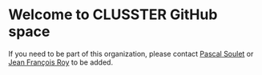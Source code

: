 # Welcome to CLUSSTER GitHub space

If you need to be part of this organization, please contact [Pascal Soulet](https://github.com/PascalSOULET) or [Jean François Roy](https://github.com/gfroid79) to be added.
